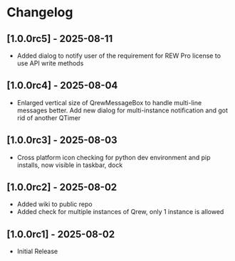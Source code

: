 # Changelog

## [1.0.0rc5] - 2025-08-11

- Added dialog to notify user of the requirement for REW Pro license to use API write methods



## [1.0.0rc4] - 2025-08-04

- Enlarged vertical size of QrewMessageBox to handle multi-line messages better.  Add new dialog for multi-instance notification and got rid of another QTimer



## [1.0.0rc3] - 2025-08-03

- Cross platform icon checking for python dev environment and pip installs, now visible in taskbar, dock



## [1.0.0rc2] - 2025-08-02

- Added wiki to public repo
- Added check for multiple instances of Qrew, only 1 instance is allowed


## [1.0.0rc1] - 2025-08-02

- Initial Release

